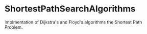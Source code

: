 # ShortestPathSearchAlgorithms
Implmentation of Dijkstra's and Floyd's algorithms the Shortest Path Problem.

